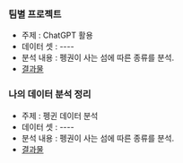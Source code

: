 ### 팀별 프로젝트
  * 주제  : ChatGPT 활용
  * 데이터 셋 : ----
  * 분석 내용 : 펭권이 사는 섬에 따른 종류를 분석.
  * [결과물](url)

### 나의 데이터 분석 정리
  * 주제  : 펭귄 데이터 분석 
  * 데이터 셋 : ----
  * 분석 내용 : 펭권이 사는 섬에 따른 종류를 분석.
  * [결과물](url)




